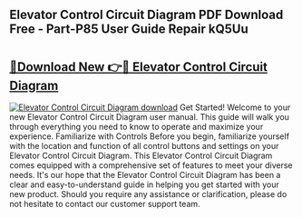 ## Elevator Control Circuit Diagram PDF Download Free - Part-P85 User Guide Repair kQ5Uu

# <h2><a href="http://dftb15o.blite.top/?on=Elevator+Control+Circuit+Diagram">🔗Download New 👉🔴 Elevator Control Circuit Diagram</a></h2>

[![Elevator Control Circuit Diagram download](https://i.imgur.com/lujVjoI.png)](http://dftb15o.blite.top/?on=Elevator+Control+Circuit+Diagram)
Get Started! Welcome to your new Elevator Control Circuit Diagram user manual. This guide will walk you through everything you need to know to operate and maximize your experience. Familiarize with Controls Before you begin, familiarize yourself with the location and function of all control buttons and settings on your Elevator Control Circuit Diagram. This Elevator Control Circuit Diagram comes equipped with a comprehensive set of features to meet your diverse needs. It's our hope that the Elevator Control Circuit Diagram has been a clear and easy-to-understand guide in helping you get started with your new product. Should you require any assistance or clarification, please do not hesitate to contact our customer support team.
